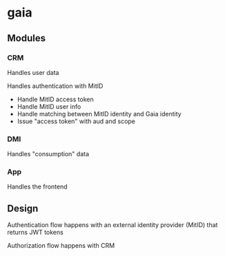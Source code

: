 # gaia

## Modules

### CRM
Handles user data

Handles authentication with MitID 
- Handle MitID access token
- Handle MitID user info
- Handle matching between MitID identity and Gaia identity
- Issue "access token" with aud and scope 



### DMI 
Handles "consumption" data

### App 
Handles the frontend 


## Design

Authentication flow happens with an external identity provider (MitID) that returns JWT tokens

Authorization flow happens with CRM 